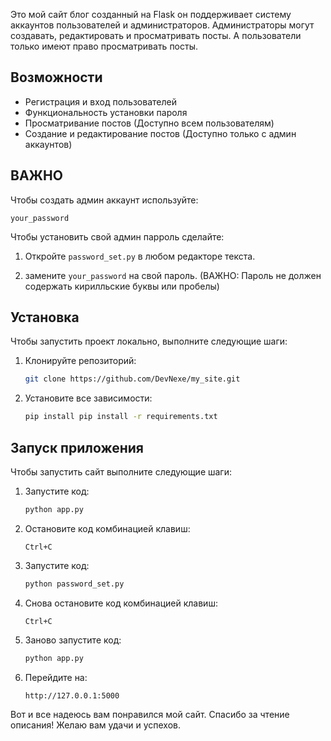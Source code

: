 Это мой сайт блог созданный на Flask он поддерживает систему аккаунтов пользователей и администраторов. Администраторы могут создавать, редактировать и просматривать посты. А пользователи только имеют право просматривать посты. 

## Возможности
- Регистрация и вход пользователей
- Функциональность установки пароля
- Просматривание постов (Доступно всем пользователям)
- Создание и редактирование постов (Доступно только с админ аккаунтов)

## ВАЖНО

Чтобы создать админ аккаунт используйте:
   ```
   your_password
   ```

Чтобы установить свой админ парроль сделайте:

1. Откройте ```password_set.py``` в любом редакторе текста.

2. замените ```your_password``` на свой пароль. (ВАЖНО: Пароль не должен содержать кирилльские буквы или пробелы)

## Установка

Чтобы запустить проект локально, выполните следующие шаги:

1. Клонируйте репозиторий:
   ```bash
   git clone https://github.com/DevNexe/my_site.git
   ```

2. Установите все зависимости:
   ```bash
   pip install pip install -r requirements.txt
   ```
## Запуск приложения

Чтобы запустить сайт выполните следующие шаги:

1. Запустите код:
   ```bash
   python app.py
   ```

2. Остановите код комбинацией клавиш:
   ```
   Ctrl+C
   ```

3. Запустите код:
   ```bash
   python password_set.py
   ```
4. Снова остановите код комбинацией клавиш:
   ```
   Ctrl+C
   ```
5. Заново запустите код:
   ```bash
   python app.py
   ```

6. Перейдите на:
   ```
   http://127.0.0.1:5000
   ```
Вот и все надеюсь вам понравился мой сайт.
Спасибо за чтение описания!
Желаю вам удачи и успехов.
